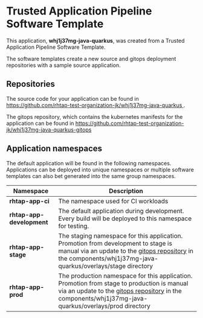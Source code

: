 # Trusted Application Pipeline Software Template

This application, **whj1j37mg-java-quarkus**, was created from a Trusted Application Pipeline Software Template.

The software templates create a new source and gitops deployment repositories with a sample source application. 

## Repositories

The source code for your application can be found in [https://github.com/rhtap-test-organization-jk/whj1j37mg-java-quarkus ](https://github.com/rhtap-test-organization-jk/whj1j37mg-java-quarkus ).
 
The gitops repository, which contains the kubernetes manifests for the application can be found in 
[https://github.com/rhtap-test-organization-jk/whj1j37mg-java-quarkus-gitops ](https://github.com/rhtap-test-organization-jk/whj1j37mg-java-quarkus-gitops ) 

## Application namespaces 

The default application will be found in the following namespaces. Applications can be deployed into unique namespaces or multiple software templates can also bet generated into the same group namespaces.  

|  Namespace   |  Description   |  
| -------- | -------- |
| **rhtap-app-ci** | The namespace used for CI workloads |
| **rhtap-app-development** | The default application during development. Every build will be deployed to this namespace for testing. |
| **rhtap-app-stage** | The staging namespace for this application. Promotion from development to stage is manual via an update to the [gitops repository](https://github.com/rhtap-test-organization-jk/whj1j37mg-java-quarkus-gitops ) in the components/whj1j37mg-java-quarkus/overlays/stage directory |
| **rhtap-app-prod** | The production namespace for this application. Promotion from stage to production is manual via an update to the [gitops repository](https://github.com/rhtap-test-organization-jk/whj1j37mg-java-quarkus-gitops ) in the components/whj1j37mg-java-quarkus/overlays/prod directory |